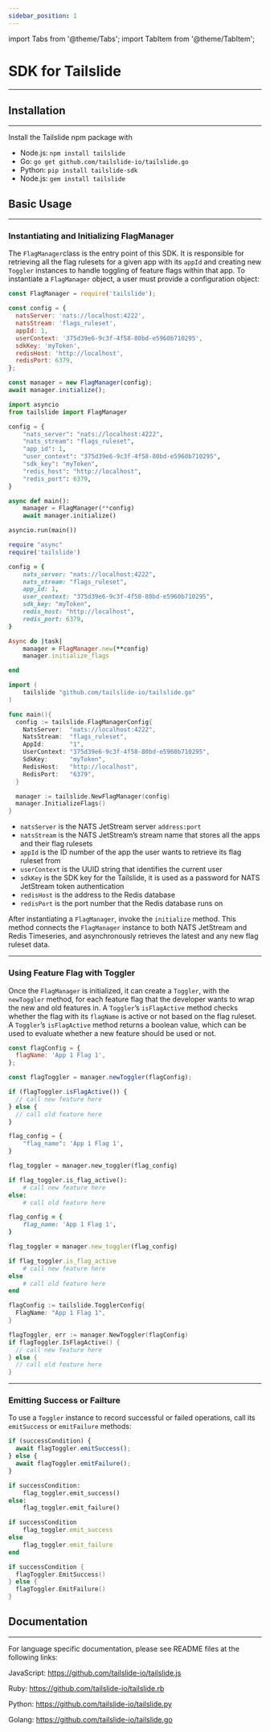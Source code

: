 ```yaml
---
sidebar_position: 1
---
```

import Tabs from '@theme/Tabs';
import TabItem from '@theme/TabItem';

# SDK for Tailslide

---

## Installation

---

Install the Tailslide npm package with
- Node.js: `npm install tailslide`
- Go: `go get github.com/tailslide-io/tailslide.go`
- Python: `pip install tailslide-sdk`
- Node.js: `gem install tailslide`


## Basic Usage

---

### Instantiating and Initializing FlagManager

The `FlagManager`class is the entry point of this SDK. It is responsible for retrieving all the flag rulesets for a given app with its `appId` and creating new `Toggler` instances to handle toggling of feature flags within that app. To instantiate a `FlagManager` object, a user must provide a configuration object:

<Tabs>
<TabItem value="js" label="JavaScript">

```js
const FlagManager = require('tailslide');

const config = {
  natsServer: 'nats://localhost:4222',
  natsStream: 'flags_ruleset',
  appId: 1,
  userContext: '375d39e6-9c3f-4f58-80bd-e5960b710295',
  sdkKey: 'myToken',
  redisHost: 'http://localhost',
  redisPort: 6379,
};

const manager = new FlagManager(config);
await manager.initialize();
```

</TabItem>
<TabItem value="py" label="Python">

```py
import asyncio
from tailslide import FlagManager

config = {
    "nats_server": "nats://localhost:4222",
    "nats_stream": "flags_ruleset",
    "app_id": 1,
    "user_context": "375d39e6-9c3f-4f58-80bd-e5960b710295",
    "sdk_key": "myToken",
    "redis_host": "http://localhost",
    "redis_port": 6379,
}

async def main():
    manager = FlagManager(**config)
    await manager.initialize()

asyncio.run(main())
```
</TabItem>
<TabItem value="rb" label="Ruby">

```rb
require "async"
require('tailslide')

config = {
    nats_server: "nats://localhost:4222",
    nats_stream: "flags_ruleset",
    app_id: 1,
    user_context: "375d39e6-9c3f-4f58-80bd-e5960b710295",
    sdk_key: "myToken",
    redis_host: "http://localhost",
    redis_port: 6379,
}

Async do |task|
    manager = FlagManager.new(**config)
    manager.initialize_flags

end
```

</TabItem>
<TabItem value="go" label="Golang">

```go
import (
	tailslide "github.com/tailslide-io/tailslide.go"
)

func main(){
  config := tailslide.FlagManagerConfig{
    NatsServer:  "nats://localhost:4222",
    NatsStream:  "flags_ruleset",
    AppId:       "1",
    UserContext: "375d39e6-9c3f-4f58-80bd-e5960b710295",
    SdkKey:      "myToken",
    RedisHost:   "http://localhost",
    RedisPort:   "6379",
  }

  manager := tailslide.NewFlagManager(config)
  manager.InitializeFlags()
}
```

</TabItem>
</Tabs>

- `natsServer` is the NATS JetStream server `address:port`
- `natsStream` is the NATS JetStream’s stream name that stores all the apps and their flag rulesets
- `appId` is the ID number of the app the user wants to retrieve its flag ruleset from
- `userContext` is the UUID string that identifies the current user
- `sdkKey` is the SDK key for the Tailslide, it is used as a password for NATS JetStream token authentication
- `redisHost` is the address to the Redis database
- `redisPort` is the port number that the Redis database runs on

After instantiating a `FlagManager`, invoke the `initialize` method. This method connects the `FlagManager` instance to both NATS JetStream and Redis Timeseries, and asynchronously retrieves the latest and any new flag ruleset data.

---

### Using Feature Flag with Toggler

Once the `FlagManager` is initialized, it can create a `Toggler`, with the `newToggler` method, for each feature flag that the developer wants to wrap the new and old features in. A `Toggler`’s `isFlagActive` method checks whether the flag with its `flagName` is active or not based on the flag ruleset. A `Toggler`’s `isFlagActive` method returns a boolean value, which can be used to evaluate whether a new feature should be used or not.


<Tabs>
<TabItem value="js" label="JavaScript">

```js
const flagConfig = {
  flagName: 'App 1 Flag 1',
};

const flagToggler = manager.newToggler(flagConfig);

if (flagToggler.isFlagActive()) {
  // call new feature here
} else {
  // call old feature here
}
```

</TabItem>
<TabItem value="py" label="Python">

```py
flag_config = {
    "flag_name": 'App 1 Flag 1',
}

flag_toggler = manager.new_toggler(flag_config)

if flag_toggler.is_flag_active():
    # call new feature here
else:
    # call old feature here
```

</TabItem>
<TabItem value="rb" label="Ruby">

```rb
flag_config = {
    flag_name: 'App 1 Flag 1',
}

flag_toggler = manager.new_toggler(flag_config)

if flag_toggler.is_flag_active
    # call new feature here
else
    # call old feature here
end
```

</TabItem>
<TabItem value="go" label="Golang">

```go
flagConfig := tailslide.TogglerConfig{
  FlagName: "App 1 Flag 1",
}

flagToggler, err := manager.NewToggler(flagConfig)
if flagToggler.IsFlagActive() {
  // call new feature here
} else {
  // call old feature here
}
```

</TabItem>
</Tabs>


---

### Emitting Success or Failture

To use a `Toggler` instance to record successful or failed operations, call its `emitSuccess` or `emitFailure` methods:

<Tabs>
<TabItem value="js" label="JavaScript">

```js
if (successCondition) {
  await flagToggler.emitSuccess();
} else {
  await flagToggler.emitFailure();
}
```

</TabItem>
<TabItem value="py" label="Python">

```py
if successCondition:
    flag_toggler.emit_success()
else:
    flag_toggler.emit_failure()
```

</TabItem>
<TabItem value="rb" label="Ruby">

```rb
if successCondition
    flag_toggler.emit_success
else
    flag_toggler.emit_failure
end
```

</TabItem>
<TabItem value="go" label="Golang">

```go
if successCondition {
  flagToggler.EmitSuccess()
} else {
  flagToggler.EmitFailure()
}
```

</TabItem>
</Tabs>

## Documentation

---

For language specific documentation, please see README files at the following links:

JavaScript: https://github.com/tailslide-io/tailslide.js

Ruby: https://github.com/tailslide-io/tailslide.rb

Python: https://github.com/tailslide-io/tailslide.py

Golang: https://github.com/tailslide-io/tailslide.go